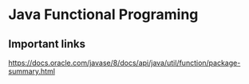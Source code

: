 # Java Functional Programing

## Important links
https://docs.oracle.com/javase/8/docs/api/java/util/function/package-summary.html